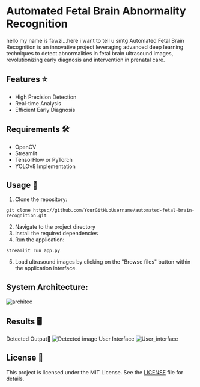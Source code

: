 # Automated Fetal Brain Abnormality Recognition
hello my name is fawzi...here i want to tell u smtg
Automated Fetal Brain  Recognition is an innovative project leveraging advanced deep learning techniques to detect abnormalities in fetal brain ultrasound images, revolutionizing early diagnosis and intervention in prenatal care.

## Features ⭐
- High Precision Detection
- Real-time Analysis
- Efficient Early Diagnosis


## Requirements 🛠️
- OpenCV
- Streamlit
- TensorFlow or PyTorch
- YOLOv8 Implementation

## Usage 🚀
1. Clone the repository:

```
git clone https://github.com/YourGitHubUsername/automated-fetal-brain-recognition.git
```

2. Navigate to the project directory
3. Install the required dependencies
4. Run the application:
```
streamlit run app.py
```

5. Load ultrasound images by clicking on the "Browse files" button within the application interface.

## System Architecture:
![architec](https://github.com/Fawziya20/Automated-Fetal-Brain-Abnormality-Recognition/assets/75235022/164af627-c6d8-46cd-a8a5-eed9c628b850)


## Results 🖥️
Detected Output🧠
![Detected image](https://github.com/Fawziya20/Automated-Fetal-Brain-Abnormality-Recognition/assets/75235022/058f8860-8027-4d7e-b63b-63c66edaaae7)
User Interface
![User_interface](https://github.com/Fawziya20/Automated-Fetal-Brain-Abnormality-Recognition/assets/75235022/8d1d1528-73d3-4f12-a2de-1b7655a8dbab)

## License 📝

This project is licensed under the MIT License. See the [LICENSE](LICENSE) file for details.

